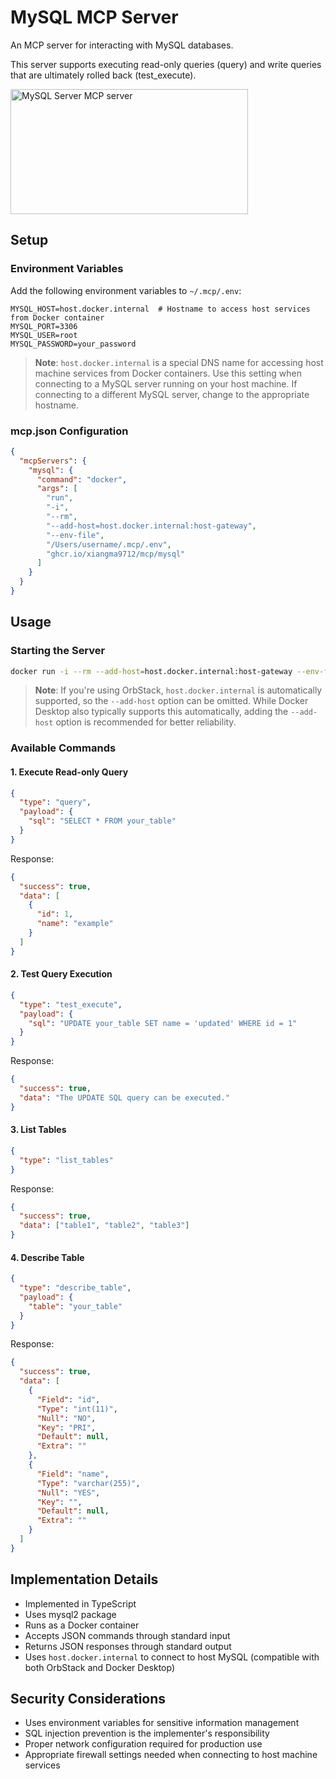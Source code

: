 # MySQL MCP Server

An MCP server for interacting with MySQL databases.

This server supports executing read-only queries (query) and write queries that are ultimately rolled back (test_execute).

<a href="https://glama.ai/mcp/servers/kucglstegf">
  <img width="380" height="200" src="https://glama.ai/mcp/servers/kucglstegf/badge" alt="MySQL Server MCP server" />
</a>

## Setup

### Environment Variables

Add the following environment variables to `~/.mcp/.env`:

```
MYSQL_HOST=host.docker.internal  # Hostname to access host services from Docker container
MYSQL_PORT=3306
MYSQL_USER=root
MYSQL_PASSWORD=your_password
```

> **Note**: `host.docker.internal` is a special DNS name for accessing host machine services from Docker containers.
> Use this setting when connecting to a MySQL server running on your host machine.
> If connecting to a different MySQL server, change to the appropriate hostname.

### mcp.json Configuration

```json
{
  "mcpServers": {
    "mysql": {
      "command": "docker",
      "args": [
        "run",
        "-i",
        "--rm",
        "--add-host=host.docker.internal:host-gateway",
        "--env-file",
        "/Users/username/.mcp/.env",
        "ghcr.io/xiangma9712/mcp/mysql"
      ]
    }
  }
}
```

## Usage

### Starting the Server

```sh
docker run -i --rm --add-host=host.docker.internal:host-gateway --env-file ~/.mcp/.env ghcr.io/xiangma9712/mcp/mysql
```

> **Note**: If you're using OrbStack, `host.docker.internal` is automatically supported, so the `--add-host` option can be omitted.
> While Docker Desktop also typically supports this automatically, adding the `--add-host` option is recommended for better reliability.

### Available Commands

#### 1. Execute Read-only Query

```json
{
  "type": "query",
  "payload": {
    "sql": "SELECT * FROM your_table"
  }
}
```

Response:
```json
{
  "success": true,
  "data": [
    {
      "id": 1,
      "name": "example"
    }
  ]
}
```

#### 2. Test Query Execution

```json
{
  "type": "test_execute",
  "payload": {
    "sql": "UPDATE your_table SET name = 'updated' WHERE id = 1"
  }
}
```

Response:
```json
{
  "success": true,
  "data": "The UPDATE SQL query can be executed."
}
```

#### 3. List Tables

```json
{
  "type": "list_tables"
}
```

Response:
```json
{
  "success": true,
  "data": ["table1", "table2", "table3"]
}
```

#### 4. Describe Table

```json
{
  "type": "describe_table",
  "payload": {
    "table": "your_table"
  }
}
```

Response:
```json
{
  "success": true,
  "data": [
    {
      "Field": "id",
      "Type": "int(11)",
      "Null": "NO",
      "Key": "PRI",
      "Default": null,
      "Extra": ""
    },
    {
      "Field": "name",
      "Type": "varchar(255)",
      "Null": "YES",
      "Key": "",
      "Default": null,
      "Extra": ""
    }
  ]
}
```

## Implementation Details

- Implemented in TypeScript
- Uses mysql2 package
- Runs as a Docker container
- Accepts JSON commands through standard input
- Returns JSON responses through standard output
- Uses `host.docker.internal` to connect to host MySQL (compatible with both OrbStack and Docker Desktop)

## Security Considerations

- Uses environment variables for sensitive information management
- SQL injection prevention is the implementer's responsibility
- Proper network configuration required for production use
- Appropriate firewall settings needed when connecting to host machine services